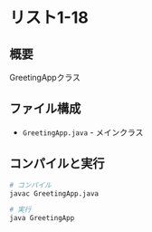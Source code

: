 # リスト1-18

## 概要
GreetingAppクラス

## ファイル構成
- `GreetingApp.java` - メインクラス

## コンパイルと実行
```bash
# コンパイル
javac GreetingApp.java

# 実行
java GreetingApp
```
